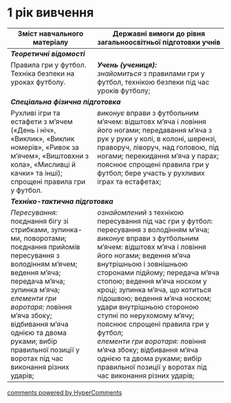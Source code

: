 <div id="hypercomments_widget" class="js-hypercomments-widget invisible"></div>

# 1 рік вивчення

<table>
  <tr>
    <td width="40%" align="center"><b>Зміст навчального матеріалу</b></td>
    <td width="60%" align="center"><b>Державні вимоги до рівня загальноосвітньої підготовки учнів</b></td>
  </tr>
<tbody>
  <tr>
    <td colspan="2" width="40%" style="vertical-align:top !important;">
    <b><i>Теоретичні відомості</i></b>
    </td>
  </tr>
  <tr>
    <td width="40%" style="vertical-align:top !important;">
    Правила гри у футбол.<br>
    Техніка безпеки на уроках футболу.
    </td>
    <td width="60%" style="vertical-align:top !important;">
	   <i><b>Учень (учениця):</b></i><br>
	   <i>знайомиться</i> з правилами гри у футбол, технікою безпеки під час уроків футболу;
	  </td>
  </tr>
  <tr>
    <td colspan="2" width="40%" style="vertical-align:top !important;">
    <b><i>Спеціальна фізична підготовка</i></b>
    </td>
  </tr>
  <tr>
    <td width="40%" style="vertical-align:top !important;">
    Рухливі ігри та естафети з м’ячем («День і ніч», «Виклик», «Виклик номерів», «Ривок за м’ячем», «Виштовхни з кола», «Мисливці й качки» та інші);<br>
    спрощені правила гри у футбол.
    </td>
    <td width="60%" style="vertical-align:top !important;">
     <i>виконує</i> вправи з футбольним м’ячем: відштовх м’яча і ловіння його ногами; передавання м’яча з рук у руки у колі, в колоні, шерензі, праворуч, ліворуч, над головою, під ногами; перекидання м’яча у парах; пояснює спрощені правила гри у футбол; бере участь у рухливих іграх та естафетах;
    </td>
  </tr>
  <tr>
    <td colspan="2" width="40%" style="vertical-align:top !important;">
    <b><i>Техніко-тактична підготовка</i></b>
    </td>
  </tr>
  <tr>
    <td width="40%" style="vertical-align:top !important;">
    <i>Пересування:</i> поєднання бігу зі стрибками, зупинка-ми, поворотами; поєднання прийомів пересування з володінням м’ячем;<br>
    ведення м’яча; передача м’яча; зупинка м’яча;<br>
    <i>елементи гри воротаря:</i> ловіння м’яча збоку; відбивання м’яча однією та двома руками; вибір правильної позиції у воротах під час виконання різних ударів;
    </td>
    <td width="60%" style="vertical-align:top !important;">
    <i>ознайомлений</i> з технікою пересування під час гри у футбол: пересування з володінням м’яча;<br>
    <i>виконує</i> вправи з футбольним м’ячем: відштовх м’яча і ловіння його ногами; ведення м’яча внутрішньою і зовнішньою сторонами підйому; передача м’яча стопою; ведення м’яча носком у кроці; зупинка м’яча, що котиться підошвою; ведення м’яча носком; удари внутрішньою стороною ступні по нерухомому м’ячу; пояснює спрощені правила гри у футбол;<br>
    <i>елементи гри воротаря:</i> ловіння м’яча збоку; відбивання м’яча однією та двома руками; вибір правильної позиції у воротах під час виконання різних ударів;
    </td>
  </tr>
</tbody>
</table>

<div class="js-hypercomments-container">
<a href="http://hypercomments.com" class="hc-link" title="comments widget">comments powered by HyperComments</a>
</div>